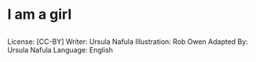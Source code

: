 # I am a girl

##

##

##

##

##

##

##

##

##

##

##

##

##
License: [CC-BY]
Writer: Ursula Nafula
Illustration: Rob Owen
Adapted By: Ursula Nafula
Language: English
